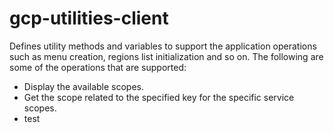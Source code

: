 # gcp-utilities-client
Defines utility methods and variables to support the application operations such as menu creation, 
regions list initialization and so on. The following are some of the operations that are supported:
  * Display the available scopes. 
  * Get the scope related to the specified key for the specific service scopes.
* test